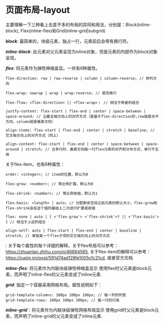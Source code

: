 # 页面布局-layout



主要理解一下三种看上去差不多的布局的异同和用法，分别是：Block(inline-block), Flex(inline-flex)和Grid(inline-grid|subgrid)


***block***: 最简单的，块级元素，独占一行，元素前后会带有换行符。


***inline-block***: 此元素对父元素呈现为inline对象，但是元素的内部作为block对象呈现。


***flex***: 将元素作为弹性伸缩盒显。一共有6种属性。

```
flex-direction: row | row-reverse | column | column-reverse; // 排列方向

flex-wrap: nowrap | wrap | wrap-reverse; // 是否换行

flex-flow: <flex-direction> || <flex-wrap>； // 相当于两者的组合

justfy-content: flex-start | flex-end | center | space-between | space-around; // 沿着主轴方向上的对齐方式（是基于flex-direction的,row就是水平方向，column就是垂直方向）

align-items: flex-start | flex-end | center | stretch | baseline; // 交叉轴方向上的对齐方式（同上）

align-content: flex-start | flex-end | center | space-between | space-around | stretch; // 当多行时，垂直方向每一行flex元素的对齐和分布方式，单行不生效
```

关于flex-item，也有6种属性：

```
order: <integer>; // item的位置，默认为0

flex-grow: <number>; // 等比例扩展，默认为0

flex-shrink: <number>; // 等比例收缩，默认为1

flex-basis: <length> | auto; // 分配剩余空间之前元素的默认大小，flex-grow和flex-shrink会在这个值的基础上二次进行扩展或收缩

flex: none | auto | [ <'flex-grow'> <'flex-shrink'>? || <'flex-basis'> ] // 相当于上述的组合

align-self: auto | flex-start | flex-end | center | baseline | stretch; // 单独某一个flex子项的交叉轴方向上的对齐方式
```

: 关于每个属性的每个详细的解释，关于flex布局可以参考：https://zhuanlan.zhihu.com/p/46684565, 关于flex-item的解释可以参考：https://juejin.im/post/591d74ad128fe1005cfc21cd, 或者官方文档


***inline-flex***: 将元素作为内联块级弹性伸缩盒显示 使用flex时父元素是block元素，而声明了inline-flex的父元素变成了inline元素.


***grid***: 指定一个容器采用网格布局。属性说明如下：

```
grid-template-columns: 100px 100px 100px; // 每一列的列宽
grid-template-rows: 100px 100px 100px; // 每一行的行高
```

***inline-grid***：将元素作为内联块级弹性网格布局显示 使用grid时父元素是block元素，而声明了inline-grid的父元素变成了inline元素.

